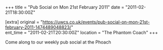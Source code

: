 +++
title = "Pub Social on Mon 21st February 2011"
date = "2011-02-21T18:30:00Z"

[extra]
original = "https://uwcs.co.uk/events/pub-social-on-mon-21st-february-2011-1474489048823/"    
ent_time = "2011-02-21T20:30:00Z"
location = "The Phantom Coach"
+++

Come along to our weekly pub social at the Phoach

